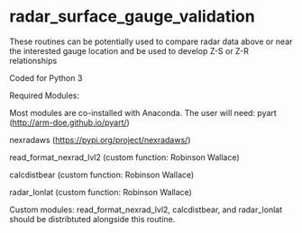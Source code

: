 # radar_surface_gauge_validation
These routines can be potentially used to compare radar data above or near the interested gauge location and be used to develop Z-S or Z-R relationships

Coded for Python 3

Required Modules: 

Most modules are co-installed with Anaconda. The user will 
need: 
pyart (http://arm-doe.github.io/pyart/)

nexradaws (https://pypi.org/project/nexradaws/)

read_format_nexrad_lvl2 (custom function: Robinson Wallace)

calcdistbear (custom function: Robinson Wallace)

radar_lonlat (custom function: Robinson Wallace)


Custom modules: read_format_nexrad_lvl2, calcdistbear, and radar_lonlat should be distribtuted alongside this routine. 
